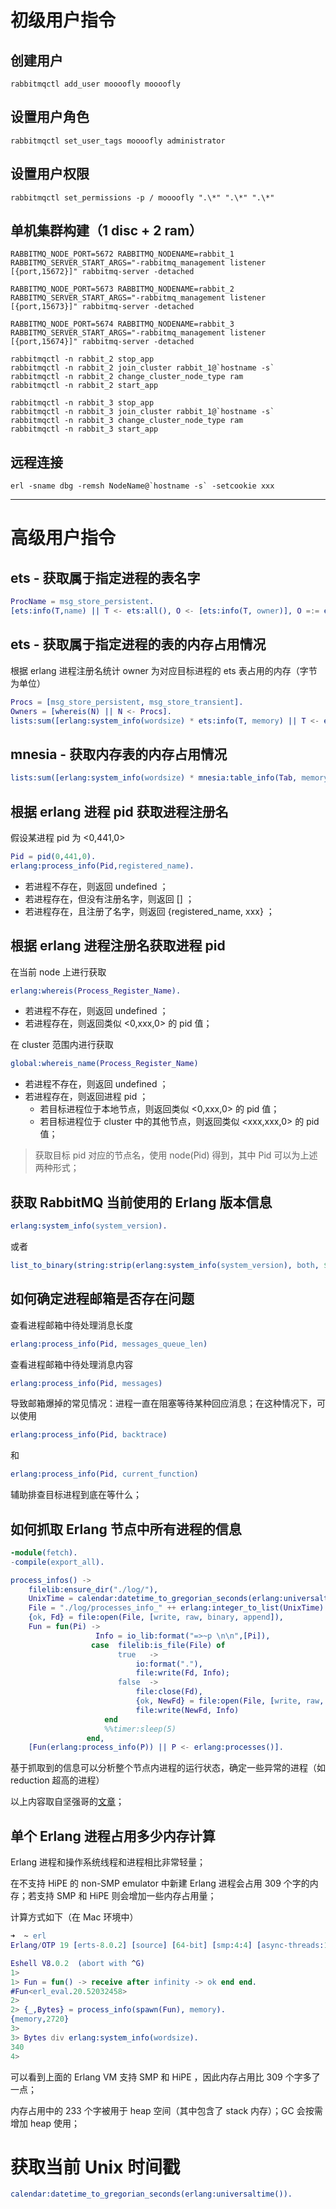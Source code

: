 


# 初级用户指令

## 创建用户

```shell
rabbitmqctl add_user moooofly moooofly
```

## 设置用户角色

```shell
rabbitmqctl set_user_tags moooofly administrator
```

## 设置用户权限

```shell
rabbitmqctl set_permissions -p / moooofly ".\*" ".\*" ".\*"
```

## 单机集群构建（1 disc + 2 ram）

```shell
RABBITMQ_NODE_PORT=5672 RABBITMQ_NODENAME=rabbit_1 RABBITMQ_SERVER_START_ARGS="-rabbitmq_management listener [{port,15672}]" rabbitmq-server -detached

RABBITMQ_NODE_PORT=5673 RABBITMQ_NODENAME=rabbit_2 RABBITMQ_SERVER_START_ARGS="-rabbitmq_management listener [{port,15673}]" rabbitmq-server -detached

RABBITMQ_NODE_PORT=5674 RABBITMQ_NODENAME=rabbit_3 RABBITMQ_SERVER_START_ARGS="-rabbitmq_management listener [{port,15674}]" rabbitmq-server -detached

rabbitmqctl -n rabbit_2 stop_app
rabbitmqctl -n rabbit_2 join_cluster rabbit_1@`hostname -s`
rabbitmqctl -n rabbit_2 change_cluster_node_type ram
rabbitmqctl -n rabbit_2 start_app

rabbitmqctl -n rabbit_3 stop_app
rabbitmqctl -n rabbit_3 join_cluster rabbit_1@`hostname -s`
rabbitmqctl -n rabbit_3 change_cluster_node_type ram
rabbitmqctl -n rabbit_3 start_app
```

## 远程连接

```shell
erl -sname dbg -remsh NodeName@`hostname -s` -setcookie xxx
```



----------

# 高级用户指令

## ets - 获取属于指定进程的表名字

```erlang
ProcName = msg_store_persistent.
[ets:info(T,name) || T <- ets:all(), O <- [ets:info(T, owner)], O =:= erlang:whereis(ProcName) ].
```

## ets - 获取属于指定进程的表的内存占用情况

根据 erlang 进程注册名统计 owner 为对应目标进程的 ets 表占用的内存（字节为单位）
```erlang
Procs = [msg_store_persistent, msg_store_transient].
Owners = [whereis(N) || N <- Procs].
lists:sum([erlang:system_info(wordsize) * ets:info(T, memory) || T <- ets:all(), O <- [ets:info(T, owner)], lists:member(O, Owners)]).
```

## mnesia - 获取内存表的内存占用情况

```erlang
lists:sum([erlang:system_info(wordsize) * mnesia:table_info(Tab, memory) || Tab <- mnesia:system_info(tables)]).
```


## 根据 erlang 进程 pid 获取进程注册名

假设某进程 pid 为 <0,441,0>
```erlang
Pid = pid(0,441,0).
erlang:process_info(Pid,registered_name).
```

- 若进程不存在，则返回 undefined ；
- 若进程存在，但没有注册名字，则返回 [] ；
- 若进程存在，且注册了名字，则返回 {registered_name, xxx} ；


## 根据 erlang 进程注册名获取进程 pid

在当前 node 上进行获取
```erlang
erlang:whereis(Process_Register_Name).
```

- 若进程不存在，则返回 undefined ；
- 若进程存在，则返回类似 <0,xxx,0> 的 pid 值；

在 cluster 范围内进行获取
```erlang
global:whereis_name(Process_Register_Name)
```

- 若进程不存在，则返回 undefined ；
- 若进程存在，则返回进程 pid ；
    - 若目标进程位于本地节点，则返回类似 <0,xxx,0> 的 pid 值；
    - 若目标进程位于 cluster 中的其他节点，则返回类似 <xxx,xxx,0> 的 pid 值；

> 获取目标 pid 对应的节点名，使用 node(Pid) 得到，其中 Pid 可以为上述两种形式；

## 获取 RabbitMQ 当前使用的 Erlang 版本信息

```erlang
erlang:system_info(system_version).
```
或者

```erlang
list_to_binary(string:strip(erlang:system_info(system_version), both, $\n)).
```


## 如何确定进程邮箱是否存在问题

查看进程邮箱中待处理消息长度
```erlang
erlang:process_info(Pid, messages_queue_len)
```

查看进程邮箱中待处理消息内容
```erlang
erlang:process_info(Pid, messages)
```

导致邮箱爆掉的常见情况：进程一直在阻塞等待某种回应消息；在这种情况下，可以使用
```erlang
erlang:process_info(Pid, backtrace)
```
和
```erlang
erlang:process_info(Pid, current_function)
```
辅助排查目标进程到底在等什么；


## 如何抓取 Erlang 节点中所有进程的信息

```erlang
-module(fetch).
-compile(export_all).

process_infos() ->
    filelib:ensure_dir("./log/"),
    UnixTime = calendar:datetime_to_gregorian_seconds(erlang:universaltime()),
    File = "./log/processes_info_" ++ erlang:integer_to_list(UnixTime) ++ ".log",
    {ok, Fd} = file:open(File, [write, raw, binary, append]),
    Fun = fun(Pi) ->
                   Info = io_lib:format("=>~p \n\n",[Pi]),
                  case  filelib:is_file(File) of
                        true   ->
                            io:format("."),
                            file:write(Fd, Info);
                        false  ->
                            file:close(Fd),
                            {ok, NewFd} = file:open(File, [write, raw, binary, append]),
                            file:write(NewFd, Info)
                     end
                     %%timer:sleep(5)
                 end,
    [Fun(erlang:process_info(P)) || P <- erlang:processes()].
```

基于抓取到的信息可以分析整个节点内进程的运行状态，确定一些异常的进程（如 reduction 超高的进程）

以上内容取自坚强哥的[文章](http://www.cnblogs.com/me-sa/archive/2011/11/06/erlang0013.html)；



## 单个 Erlang 进程占用多少内存计算

Erlang 进程和操作系统线程和进程相比非常轻量；

在不支持 HiPE 的 non-SMP emulator 中新建 Erlang 进程会占用 309 个字的内存；若支持 SMP 和 HiPE 则会增加一些内存占用量；

计算方式如下（在 Mac 环境中）
```erlang
➜  ~ erl
Erlang/OTP 19 [erts-8.0.2] [source] [64-bit] [smp:4:4] [async-threads:10] [hipe] [kernel-poll:false] [dtrace]

Eshell V8.0.2  (abort with ^G)
1>
1> Fun = fun() -> receive after infinity -> ok end end.
#Fun<erl_eval.20.52032458>
2>
2> {_,Bytes} = process_info(spawn(Fun), memory).
{memory,2720}
3>
3> Bytes div erlang:system_info(wordsize).
340
4>
```

可以看到上面的 Erlang VM 支持 SMP 和 HiPE ，因此内存占用比 309 个字多了一点；

内存占用中的 233 个字被用于 heap 空间（其中包含了 stack 内存）；GC 会按需增加 heap 使用；


# 获取当前 Unix 时间戳

```erlang
calendar:datetime_to_gregorian_seconds(erlang:universaltime()).
```
